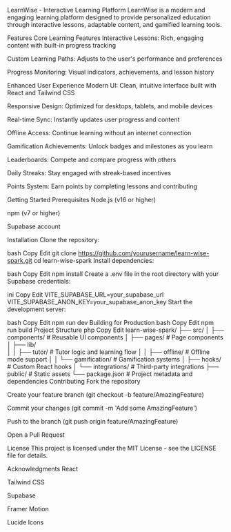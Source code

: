 LearnWise - Interactive Learning Platform
LearnWise is a modern and engaging learning platform designed to provide personalized education through interactive lessons, adaptable content, and gamified learning tools.

Features
Core Learning Features
Interactive Lessons: Rich, engaging content with built-in progress tracking

Custom Learning Paths: Adjusts to the user's performance and preferences

Progress Monitoring: Visual indicators, achievements, and lesson history

Enhanced User Experience
Modern UI: Clean, intuitive interface built with React and Tailwind CSS

Responsive Design: Optimized for desktops, tablets, and mobile devices

Real-time Sync: Instantly updates user progress and content

Offline Access: Continue learning without an internet connection

Gamification
Achievements: Unlock badges and milestones as you learn

Leaderboards: Compete and compare progress with others

Daily Streaks: Stay engaged with streak-based incentives

Points System: Earn points by completing lessons and contributing

Getting Started
Prerequisites
Node.js (v16 or higher)

npm (v7 or higher)

Supabase account

Installation
Clone the repository:

bash
Copy
Edit
git clone https://github.com/yourusername/learn-wise-spark.git
cd learn-wise-spark
Install dependencies:

bash
Copy
Edit
npm install
Create a .env file in the root directory with your Supabase credentials:

ini
Copy
Edit
VITE_SUPABASE_URL=your_supabase_url
VITE_SUPABASE_ANON_KEY=your_supabase_anon_key
Start the development server:

bash
Copy
Edit
npm run dev
Building for Production
bash
Copy
Edit
npm run build
Project Structure
php
Copy
Edit
learn-wise-spark/
├── src/
│   ├── components/        # Reusable UI components
│   ├── pages/             # Page components
│   ├── lib/               
│   │   ├── tutor/         # Tutor logic and learning flow
│   │   ├── offline/       # Offline mode support
│   │   └── gamification/  # Gamification systems
│   ├── hooks/             # Custom React hooks
│   └── integrations/      # Third-party integrations
├── public/                # Static assets
└── package.json           # Project metadata and dependencies
Contributing
Fork the repository

Create your feature branch (git checkout -b feature/AmazingFeature)

Commit your changes (git commit -m 'Add some AmazingFeature')

Push to the branch (git push origin feature/AmazingFeature)

Open a Pull Request

License
This project is licensed under the MIT License - see the LICENSE file for details.

Acknowledgments
React

Tailwind CSS

Supabase

Framer Motion

Lucide Icons

